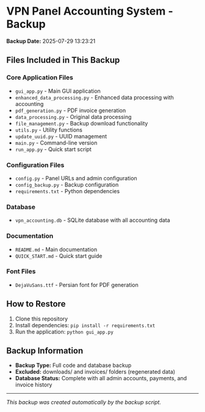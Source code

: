 # VPN Panel Accounting System - Backup

**Backup Date:** 2025-07-29 13:23:21

## Files Included in This Backup

### Core Application Files
- `gui_app.py` - Main GUI application
- `enhanced_data_processing.py` - Enhanced data processing with accounting
- `pdf_generation.py` - PDF invoice generation
- `data_processing.py` - Original data processing
- `file_management.py` - Backup download functionality
- `utils.py` - Utility functions
- `update_uuid.py` - UUID management
- `main.py` - Command-line version
- `run_app.py` - Quick start script

### Configuration Files
- `config.py` - Panel URLs and admin configuration
- `config_backup.py` - Backup configuration
- `requirements.txt` - Python dependencies

### Database
- `vpn_accounting.db` - SQLite database with all accounting data

### Documentation
- `README.md` - Main documentation
- `QUICK_START.md` - Quick start guide

### Font Files
- `DejaVuSans.ttf` - Persian font for PDF generation

## How to Restore

1. Clone this repository
2. Install dependencies: `pip install -r requirements.txt`
3. Run the application: `python gui_app.py`

## Backup Information

- **Backup Type:** Full code and database backup
- **Excluded:** downloads/ and invoices/ folders (regenerated data)
- **Database Status:** Complete with all admin accounts, payments, and invoice history

---
*This backup was created automatically by the backup script.*
